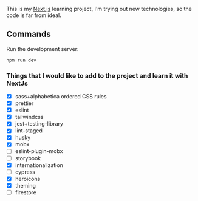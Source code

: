 This is my [Next.js](https://nextjs.org/) learning project, I'm trying out new technologies, so the code is far from ideal.

## Commands

Run the development server:

```bash
npm run dev
```

### Things that I would like to add to the project and learn it with NextJs

- [x] sass+alphabetica ordered CSS rules
- [x] prettier
- [x] eslint
- [x] tailwindcss
- [x] jest+testing-library
- [x] lint-staged
- [x] husky
- [x] mobx
- [ ] eslint-plugin-mobx
- [ ] storybook
- [x] internationalization
- [ ] cypress
- [x] heroicons
- [x] theming
- [ ] firestore
